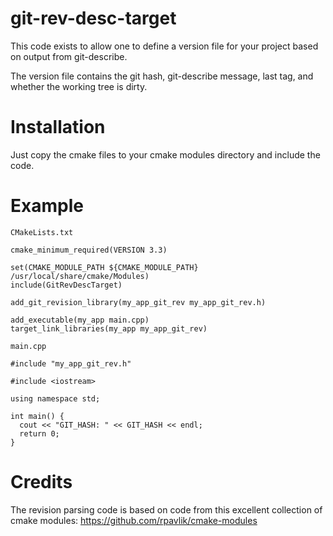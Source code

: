 # git-rev-desc-target

This code exists to allow one to define a version file for your project based on output from git-describe.

The version file contains the git hash, git-describe message, last tag, and whether the working tree is dirty.

# Installation

Just copy the cmake files to your cmake modules directory and include the code.

# Example

`CMakeLists.txt`
```
cmake_minimum_required(VERSION 3.3)

set(CMAKE_MODULE_PATH ${CMAKE_MODULE_PATH} /usr/local/share/cmake/Modules)
include(GitRevDescTarget)

add_git_revision_library(my_app_git_rev my_app_git_rev.h)

add_executable(my_app main.cpp)
target_link_libraries(my_app my_app_git_rev)
```

`main.cpp`
```
#include "my_app_git_rev.h"

#include <iostream>

using namespace std;

int main() {
  cout << "GIT_HASH: " << GIT_HASH << endl;
  return 0;
}
```

# Credits

The revision parsing code is based on code from this excellent collection of cmake modules: https://github.com/rpavlik/cmake-modules
